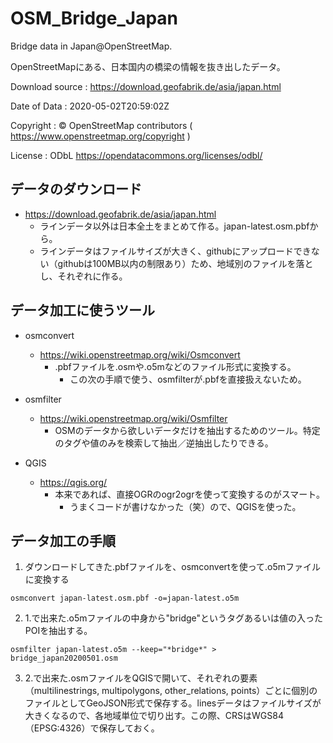 # OSM_Bridge_Japan

Bridge data in Japan@OpenStreetMap.

OpenStreetMapにある、日本国内の橋梁の情報を抜き出したデータ。

Download source : https://download.geofabrik.de/asia/japan.html

Date of Data : 2020-05-02T20:59:02Z

Copyright : © OpenStreetMap contributors ( https://www.openstreetmap.org/copyright )

License : ODbL https://opendatacommons.org/licenses/odbl/

## データのダウンロード
* https://download.geofabrik.de/asia/japan.html
    * ラインデータ以外は日本全土をまとめて作る。japan-latest.osm.pbfから。
    * ラインデータはファイルサイズが大きく、githubにアップロードできない（githubは100MB以内の制限あり）ため、地域別のファイルを落とし、それぞれに作る。
## データ加工に使うツール
* osmconvert
    * https://wiki.openstreetmap.org/wiki/Osmconvert
        * .pbfファイルを.osmや.o5mなどのファイル形式に変換する。
            * この次の手順で使う、osmfilterが.pbfを直接扱えないため。

* osmfilter
    * https://wiki.openstreetmap.org/wiki/Osmfilter
        * OSMのデータから欲しいデータだけを抽出するためのツール。特定のタグや値のみを検索して抽出／逆抽出したりできる。

* QGIS
    * https://qgis.org/
        * 本来であれば、直接OGRのogr2ogrを使って変換するのがスマート。
            * うまくコードが書けなかった（笑）ので、QGISを使った。


## データ加工の手順

1. ダウンロードしてきた.pbfファイルを、osmconvertを使って.o5mファイルに変換する
```
osmconvert japan-latest.osm.pbf -o=japan-latest.o5m
```

2. 1.で出来た.o5mファイルの中身から"bridge"というタグあるいは値の入ったPOIを抽出する。
```
osmfilter japan-latest.o5m --keep="*bridge*" > bridge_japan20200501.osm
```

3. 2.で出来た.osmファイルをQGISで開いて、それぞれの要素（multilinestrings, multipolygons, other_relations, points）ごとに個別のファイルとしてGeoJSON形式で保存する。linesデータはファイルサイズが大きくなるので、各地域単位で切り出す。この際、CRSはWGS84（EPSG:4326）で保存しておく。
